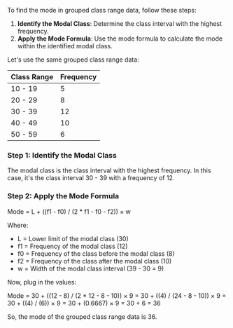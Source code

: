 To find the mode in grouped class range data, follow these steps:

1. **Identify the Modal Class**: Determine the class interval with the highest frequency.
2. **Apply the Mode Formula**: Use the mode formula to calculate the mode within the identified modal class.

Let's use the same grouped class range data:

| Class Range | Frequency |
|-------------|-----------|
| 10 - 19     | 5         |
| 20 - 29     | 8         |
| 30 - 39     | 12        |
| 40 - 49     | 10        |
| 50 - 59     | 6         |

### Step 1: Identify the Modal Class

The modal class is the class interval with the highest frequency. In this case, it's the class interval 30 - 39 with a frequency of 12.

### Step 2: Apply the Mode Formula

Mode = L + ((f1 - f0) / (2 * f1 - f0 - f2)) × w

Where:
- L = Lower limit of the modal class (30)
- f1 = Frequency of the modal class (12)
- f0 = Frequency of the class before the modal class (8)
- f2 = Frequency of the class after the modal class (10)
- w = Width of the modal class interval (39 - 30 = 9)

Now, plug in the values:

Mode = 30 + ((12 - 8) / (2 * 12 - 8 - 10)) × 9
     = 30 + ((4) / (24 - 8 - 10)) × 9
     = 30 + ((4) / (6)) × 9
     = 30 + (0.6667) × 9
     = 30 + 6
     = 36

So, the mode of the grouped class range data is 36.